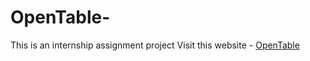 # OpenTable-
This is an internship assignment project
Visit this website - [OpenTable](https://prgvaibhav.github.io/OpenTable-/)
